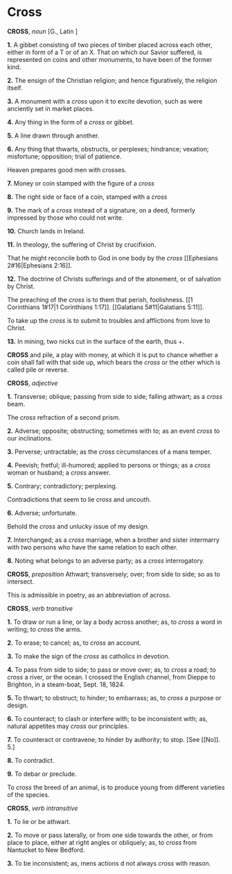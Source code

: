 # Cross

**CROSS**, _noun_ \[G., Latin \]

**1.** A gibbet consisting of two pieces of timber placed across each other, either in form of a T or of an X. That on which our Savior suffered, is represented on coins and other monuments, to have been of the former kind.

**2.** The ensign of the Christian religion; and hence figuratively, the religion itself.

**3.** A monument with a _cross_ upon it to excite devotion, such as were anciently set in market places.

**4.** Any thing in the form of a _cross_ or gibbet.

**5.** A line drawn through another.

**6.** Any thing that thwarts, obstructs, or perplexes; hindrance; vexation; misfortune; opposition; trial of patience.

Heaven prepares good men with crosses.

**7.** Money or coin stamped with the figure of a _cross_

**8.** The right side or face of a coin, stamped with a _cross_

**9.** The mark of a _cross_ instead of a signature, on a deed, formerly impressed by those who could not write.

**10.** Church lands in Ireland.

**11.** In theology, the suffering of Christ by crucifixion.

That he might reconcile both to God in one body by the _cross_ [[Ephesians 2#16|Ephesians 2:16]].

**12.** The doctrine of Christs sufferings and of the atonement, or of salvation by Christ.

The preaching of the _cross_ is to them that perish, foolishness. [[1 Corinthians 1#17|1 Corinthians 1:17]]. [[Galatians 5#11|Galatians 5:11]].

To take up the _cross_ is to submit to troubles and afflictions from love to Christ.

**13.** In mining, two nicks cut in the surface of the earth, thus +.

**CROSS** and pile, a play with money, at which it is put to chance whether a coin shall fall with that side up, which bears the _cross_ or the other which is called pile or reverse.

**CROSS**, _adjective_

**1.** Transverse; oblique; passing from side to side; falling athwart; as a _cross_ beam.

The _cross_ refraction of a second prism.

**2.** Adverse; opposite; obstructing; sometimes with to; as an event _cross_ to our inclinations.

**3.** Perverse; untractable; as the _cross_ circumstances of a mans temper.

**4.** Peevish; fretful; ill-humored; applied to persons or things; as a _cross_ woman or husband; a _cross_ answer.

**5.** Contrary; contradictory; perplexing.

Contradictions that seem to lie _cross_ and uncouth.

**6.** Adverse; unfortunate.

Behold the _cross_ and unlucky issue of my design.

**7.** Interchanged; as a _cross_ marriage, when a brother and sister intermarry with two persons who have the same relation to each other.

**8.** Noting what belongs to an adverse party; as a _cross_ interrogatory.

**CROSS**, _preposition_ Athwart; transversely; over; from side to side; so as to intersect.

This is admissible in poetry, as an abbreviation of across.

**CROSS**, _verb transitive_

**1.** To draw or run a line, or lay a body across another; as, to _cross_ a word in writing; to _cross_ the arms.

**2.** To erase; to cancel; as, to _cross_ an account.

**3.** To make the sign of the _cross_ as catholics in devotion.

**4.** To pass from side to side; to pass or move over; as, to _cross_ a road; to _cross_ a river, or the ocean. I crossed the English channel, from Dieppe to Brighton, in a steam-boat, Sept. 18, 1824.

**5.** To thwart; to obstruct; to hinder; to embarrass; as, to _cross_ a purpose or design.

**6.** To counteract; to clash or interfere with; to be inconsistent with; as, natural appetites may _cross_ our principles.

**7.** To counteract or contravene; to hinder by authority; to stop. \[See [[No]]. 5.\]

**8.** To contradict.

**9.** To debar or preclude.

To _cross_ the breed of an animal, is to produce young from different varieties of the species.

**CROSS**, _verb intransitive_

**1.** To lie or be athwart.

**2.** To move or pass laterally, or from one side towards the other, or from place to place, either at right angles or obliquely; as, to _cross_ from Nantucket to New Bedford.

**3.** To be inconsistent; as, mens actions d not always _cross_ with reason.